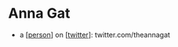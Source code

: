 # Anna Gat
- a [[person]] on [[twitter]]: twitter.com/theannagat

[//begin]: # "Autogenerated link references for markdown compatibility"
[person]: person.md "Person"
[twitter]: twitter.md "Twitter"
[//end]: # "Autogenerated link references"